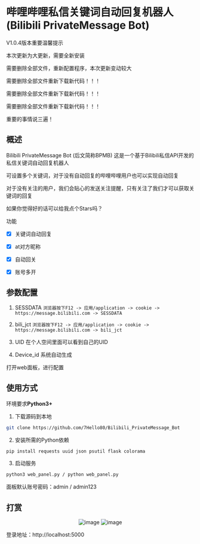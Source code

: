 # 哔哩哔哩私信关键词自动回复机器人 (Bilibili PrivateMessage Bot)

V1.0.4版本重要温馨提示

本次更新为大更新，需要全新安装

需要删除全部文件，重新配置程序，本次更新变动较大

需要删除全部文件重新下载新代码！！！

需要删除全部文件重新下载新代码！！！

需要删除全部文件重新下载新代码！！！

重要的事情说三遍！

## 概述

Bilibili PrivateMessage Bot (后文简称BPMB) 这是一个基于Bilibili私信API开发的私信关键词自动回复机器人

可设置多个关键词，对于没有自动回复的哔哩哔哩用户也可以实现自动回复

对于没有关注的用户，我们会贴心的发送关注提醒，只有关注了我们才可以获取关键词的回复

如果你觉得好的话可以给我点个Stars吗？

功能

- [x] 关键词自动回复

- [x] at对方昵称

- [x] 自动回关

- [x] 账号多开

## 参数配置

1. SESSDATA
`浏览器按下F12 -> 应用/application -> cookie -> https://message.bilibili.com -> SESSDATA`

2. bili_jct
`浏览器按下F12 -> 应用/application -> cookie -> https://message.bilibili.com -> bili_jct`

3. UID
在个人空间里面可以看到自己的UID

4. Device_id 系统自动生成

打开web面板，进行配置

## 使用方式

环境要求**Python3+**

1. 下载源码到本地
```bash
git clone https://github.com/7Hello80/Bilibili_PrivateMessage_Bot
```

2. 安装所需的Python依赖
```bash
pip install requests uuid json psutil flask colorama
```

3. 启动服务
```bash
python3 web_panel.py / python web_panel.py
```

面板默认账号密码：admin / admin123

## 打赏

<div align="center">
  <img alt="image" src="https://app.bzks.qzz.io/src/png/alipay-BJaNLw5H.png" />
<img alt="image" src="https://app.bzks.qzz.io/src/png/vx-D_zisWkG.png" />
</div>

登录地址：http://localhost:5000